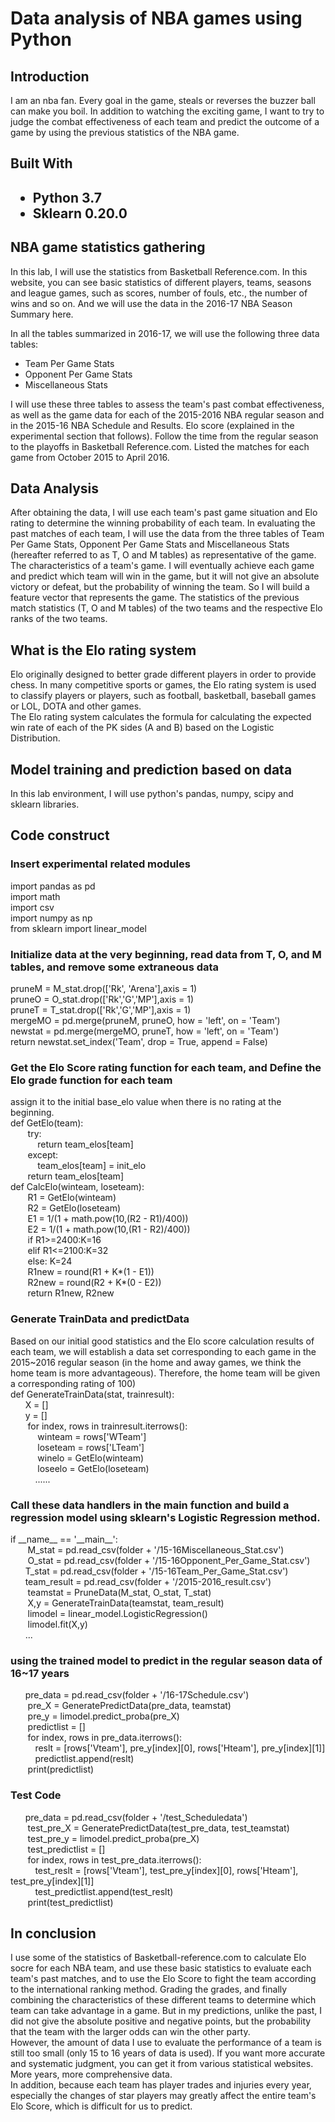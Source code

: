 <h1>Data analysis of NBA games using Python</h1>
<h2>Introduction</h2>
<p>I am an nba fan. Every goal in the game, steals or reverses the buzzer ball can make you boil. 
In addition to watching the exciting game, I want to try to judge the combat effectiveness of each team 
and predict the outcome of a game by using the previous statistics of the NBA game.</p>
<h2>Built With<h2>
  <ul>
    <li>Python 3.7</li>
    <li>Sklearn 0.20.0</li>
    </ul>
 <h2>NBA game statistics gathering</h2>
    In this lab, I will use the statistics from Basketball Reference.com. In this website, you can see basic statistics of different players, teams, seasons and league games, such as scores, number of fouls, etc., the number of wins and so on. And we will use the data in the 2016-17 NBA Season Summary here.</p>
  <p>In all the tables summarized in 2016-17, we will use the following three data tables:
  <ul>
  <li>Team Per Game Stats</li>
    <li>Opponent Per Game Stats</li>
    <li>Miscellaneous Stats</li>
  </ul>
  I will use these three tables to assess the team's past combat effectiveness, as well as the game data for each of the 2015-2016 NBA regular season and in the 2015-16 NBA Schedule and Results. Elo score (explained in the experimental section that follows). Follow the time from the regular season to the playoffs in Basketball Reference.com. Listed the matches for each game from October 2015 to April 2016.
  </p>
 <h2>Data Analysis</h2>
  After obtaining the data, I will use each team's past game situation and Elo rating to determine the winning probability of each team. In evaluating the past matches of each team, I will use the data from the three tables of Team Per Game Stats, Opponent Per Game Stats and Miscellaneous Stats (hereafter referred to as T, O and M tables) as representative of the game. The characteristics of a team's game. I will eventually achieve each game and predict which team will win in the game, but it will not give an absolute victory or defeat, but the probability of winning the team. So I will build a feature vector that represents the game. The statistics of the previous match statistics (T, O and M tables) of the two teams and the respective Elo ranks of the two teams.
<h2>What is the Elo rating system</h2>
<p>Elo originally designed to better grade different players in order to provide chess. In many competitive sports or games, the Elo rating system is used to classify players or players, such as football, basketball, baseball games or LOL, DOTA and other games.<br />
The Elo rating system calculates the formula for calculating the expected win rate of each of the PK sides (A and B) based on the Logistic Distribution.<br />
</p>
<h2>Model training and prediction based on data</h2>
In this lab environment, I will use python's pandas, numpy, scipy and sklearn libraries.
<h2>Code construct</h2>
<h3>Insert experimental related modules</h3>
<p>import pandas as pd<br />
import math<br />
import csv<br />
import numpy as np<br />
from sklearn import linear_model<br />
</p>
<h3>Initialize data at the very beginning, read data from T, O, and M tables, and remove some extraneous data</h3>
<p>
    pruneM = M_stat.drop(['Rk', 'Arena'],axis = 1)<br />
    pruneO = O_stat.drop(['Rk','G','MP'],axis = 1)<br />
    pruneT = T_stat.drop(['Rk','G','MP'],axis = 1)<br />
    mergeMO = pd.merge(pruneM, pruneO, how = 'left', on = 'Team')<br />
    newstat = pd.merge(mergeMO, pruneT,  how = 'left', on = 'Team')<br />
    return newstat.set_index('Team', drop = True, append = False)<br />
</p>
<h3>Get the Elo Score rating function for each team, and Define the Elo grade function for each team</h3>
<p>assign it to the initial base_elo value when there is no rating at the beginning.<br />
def GetElo(team):<br />
&nbsp&nbsp&nbsp&nbsp&nbsp&nbsp    try:<br />
&nbsp&nbsp&nbsp&nbsp&nbsp&nbsp&nbsp&nbsp&nbsp&nbsp        return team_elos[team]<br />
&nbsp&nbsp&nbsp&nbsp&nbsp&nbsp    except:<br />
&nbsp&nbsp&nbsp&nbsp&nbsp&nbsp&nbsp&nbsp&nbsp&nbsp        team_elos[team] = init_elo<br />
&nbsp&nbsp&nbsp&nbsp&nbsp&nbsp   return team_elos[team]<br />
def CalcElo(winteam, loseteam):<br />
&nbsp&nbsp&nbsp&nbsp&nbsp&nbsp    R1 = GetElo(winteam)<br />
&nbsp&nbsp&nbsp&nbsp&nbsp&nbsp   R2 = GetElo(loseteam)<br />
&nbsp&nbsp&nbsp&nbsp&nbsp&nbsp    E1 = 1/(1 + math.pow(10,(R2 - R1)/400))<br />
&nbsp&nbsp&nbsp&nbsp&nbsp&nbsp    E2 = 1/(1 + math.pow(10,(R1 - R2)/400)) <br />  
&nbsp&nbsp&nbsp&nbsp&nbsp&nbsp    if R1>=2400:K=16<br />
&nbsp&nbsp&nbsp&nbsp&nbsp&nbsp    elif R1<=2100:K=32<br />
&nbsp&nbsp&nbsp&nbsp&nbsp&nbsp    else: K=24<br />
&nbsp&nbsp&nbsp&nbsp&nbsp&nbsp    R1new = round(R1 + K*(1 - E1))<br />
&nbsp&nbsp&nbsp&nbsp&nbsp&nbsp    R2new = round(R2 + K*(0 - E2))<br />
&nbsp&nbsp&nbsp&nbsp&nbsp&nbsp   return R1new, R2new
</p>
<h3>Generate TrainData and predictData</h3>
<p>
  Based on our initial good statistics and the Elo score calculation results of each team, we will establish a data set corresponding to each game in the 2015~2016 regular season (in the home and away games, we think the home team is more advantageous). Therefore, the home team will be given a corresponding rating of 100)<br />
  def GenerateTrainData(stat, trainresult):<br />
  &nbsp&nbsp&nbsp&nbsp&nbsp&nbspX = []<br />
  &nbsp&nbsp&nbsp&nbsp&nbsp&nbspy = []<br />
  &nbsp&nbsp&nbsp&nbsp&nbsp&nbsp  for index, rows in trainresult.iterrows():<br />
  &nbsp&nbsp&nbsp&nbsp&nbsp&nbsp&nbsp&nbsp&nbsp&nbsp        winteam = rows['WTeam']<br />
  &nbsp&nbsp&nbsp&nbsp&nbsp&nbsp&nbsp&nbsp&nbsp&nbsp        loseteam = rows['LTeam']<br />
   &nbsp&nbsp&nbsp&nbsp&nbsp&nbsp&nbsp&nbsp&nbsp&nbsp       winelo = GetElo(winteam)<br />
  &nbsp&nbsp&nbsp&nbsp&nbsp&nbsp&nbsp&nbsp&nbsp&nbsp        loseelo = GetElo(loseteam)<br />
  &nbsp&nbsp&nbsp&nbsp&nbsp&nbsp&nbsp&nbsp&nbsp&nbsp......
</p>
<h3>Call these data handlers in the main function and build a regression model using sklearn's Logistic Regression method.</h3>
<p>if __name__ == '__main__':<br />
   &nbsp&nbsp&nbsp&nbsp&nbsp&nbsp M_stat = pd.read_csv(folder + '/15-16Miscellaneous_Stat.csv')<br />
   &nbsp&nbsp&nbsp&nbsp&nbsp&nbsp O_stat = pd.read_csv(folder + '/15-16Opponent_Per_Game_Stat.csv')<br />
   &nbsp&nbsp&nbsp&nbsp&nbsp&nbspT_stat = pd.read_csv(folder + '/15-16Team_Per_Game_Stat.csv')<br />
   &nbsp&nbsp&nbsp&nbsp&nbsp&nbspteam_result = pd.read_csv(folder + '/2015-2016_result.csv')<br />
   &nbsp&nbsp&nbsp&nbsp&nbsp&nbsp teamstat = PruneData(M_stat, O_stat, T_stat)<br />
   &nbsp&nbsp&nbsp&nbsp&nbsp&nbsp X,y = GenerateTrainData(teamstat, team_result)<br />
   &nbsp&nbsp&nbsp&nbsp&nbsp&nbsp limodel = linear_model.LogisticRegression()<br />
   &nbsp&nbsp&nbsp&nbsp&nbsp&nbsp limodel.fit(X,y)<br />
&nbsp&nbsp&nbsp&nbsp&nbsp&nbsp...</p>
<h3>using the trained model to predict in the regular season data of 16~17 years</h3>
<p>
  &nbsp&nbsp&nbsp&nbsp&nbsp&nbsppre_data = pd.read_csv(folder + '/16-17Schedule.csv')<br />
  &nbsp&nbsp&nbsp&nbsp&nbsp&nbsp pre_X = GeneratePredictData(pre_data, teamstat)<br />
  &nbsp&nbsp&nbsp&nbsp&nbsp&nbsp  pre_y = limodel.predict_proba(pre_X)<br />
  &nbsp&nbsp&nbsp&nbsp&nbsp&nbsp  predictlist = []<br />
  &nbsp&nbsp&nbsp&nbsp&nbsp&nbsp for index, rows in pre_data.iterrows():<br />
  &nbsp&nbsp&nbsp&nbsp&nbsp&nbsp&nbsp&nbsp&nbsp&nbspreslt = [rows['Vteam'], pre_y[index][0], rows['Hteam'], pre_y[index][1]]<br />
   &nbsp&nbsp&nbsp&nbsp&nbsp&nbsp&nbsp&nbsp&nbsp&nbsppredictlist.append(reslt)<br />
   &nbsp&nbsp&nbsp&nbsp&nbsp&nbsp print(predictlist) <br />   
</p>
<h3>Test Code</h3>
<p>
  &nbsp&nbsp&nbsp&nbsp&nbsp&nbsppre_data = pd.read_csv(folder + '/test_Scheduledata')<br />
  &nbsp&nbsp&nbsp&nbsp&nbsp&nbsp test_pre_X = GeneratePredictData(test_pre_data, test_teamstat)<br />
  &nbsp&nbsp&nbsp&nbsp&nbsp&nbsp  test_pre_y = limodel.predict_proba(pre_X)<br />
  &nbsp&nbsp&nbsp&nbsp&nbsp&nbsp  test_predictlist = []<br />
  &nbsp&nbsp&nbsp&nbsp&nbsp&nbsp for index, rows in test_pre_data.iterrows():<br />
  &nbsp&nbsp&nbsp&nbsp&nbsp&nbsp&nbsp&nbsp&nbsp&nbsptest_reslt = [rows['Vteam'], test_pre_y[index][0], rows['Hteam'], test_pre_y[index][1]]<br />
   &nbsp&nbsp&nbsp&nbsp&nbsp&nbsp&nbsp&nbsp&nbsp&nbsptest_predictlist.append(test_reslt)<br />
   &nbsp&nbsp&nbsp&nbsp&nbsp&nbsp print(test_predictlist) <br />   
</p>
<h2>In conclusion</h2>
<p>I use some of the statistics of Basketball-reference.com to calculate Elo socre for each NBA team, and use these basic statistics to evaluate each team's past matches, and to use the Elo Score to fight the team according to the international ranking method. Grading the grades, and finally combining the characteristics of these different teams to determine which team can take advantage in a game. But in my predictions, unlike the past, I did not give the absolute positive and negative points, but the probability that the team with the larger odds can win the other party.<br />
However, the amount of data I use to evaluate the performance of a team is still too small (only 15 to 16 years of data is used). If you want more accurate and systematic judgment, you can get it from various statistical websites. More years, more comprehensive data.<br />
In addition, because each team has player trades and injuries every year, especially the changes of star players may greatly affect the entire team's Elo Score, which is difficult for us to predict.<br /></p>

